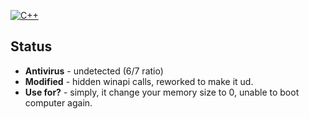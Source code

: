 [![C++](https://img.shields.io/badge/language-C%2B%2B-%23f34b7d.svg?style=plastic)](https://en.wikipedia.org/wiki/C%2B%2B) 

## Status
*   **Antivirus** - undetected (6/7 ratio)
*   **Modified** - hidden winapi calls, reworked to make it ud.
*   **Use for?** - simply, it change your memory size to 0, unable to boot computer again.
